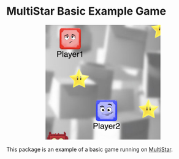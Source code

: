 # MultiStar Basic Example Game

<p align="center">
  <img src="./static/icon.jpg" alt="MultiStar Basic Example Game" width=300 height=300 />
</p>

This package is an example of a basic game running on [MultiStar](https://github.com/Nicoco220983/multistar_server).
